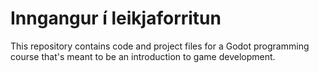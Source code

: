 # Inngangur í leikjaforritun

This repository contains code and project files for a Godot programming course that's meant to be an introduction to game development.
